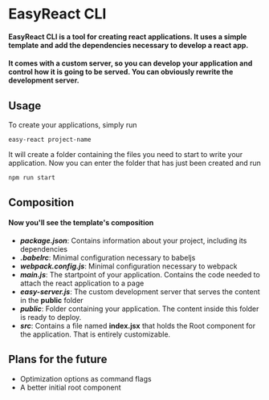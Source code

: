 # EasyReact CLI

#### EasyReact CLI is a tool for creating react applications. It uses a simple template and add the dependencies necessary to develop a react app.

#### It comes with a custom server, so you can develop your application and control how it is going to be served. You can obviously rewrite the development server.

## Usage

To create your applications, simply run
```shell
easy-react project-name
```
It will create a folder containing the files you need to start to write your application. Now you can enter the folder that has just been created and run
```shell
npm run start
```

## Composition

#### Now you'll see the template's composition
- ***package.json***: Contains information about your project, including its dependencies
- ***.babelrc***: Minimal configuration necessary to babeljs
- ***webpack.config.js***: Minimal configuration necessary to webpack
- ***main.js***: The startpoint of your application. Contains the code needed to attach the react application to a page
- ***easy-server.js***: The custom development server that serves the content in the **public** folder
- ***public***: Folder containing your application. The content inside this folder is ready to deploy.
- ***src***: Contains a file named **index.jsx** that holds the Root component for the application. That is entirely customizable.

## Plans for the future

- Optimization options as command flags
- A better initial root component